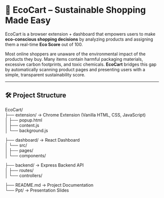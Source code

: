 # 🌿 EcoCart – Sustainable Shopping Made Easy

EcoCart is a browser extension + dashboard that empowers users to make **eco-conscious shopping decisions** by analyzing products and assigning them a real-time **Eco Score** out of 100.

Most online shoppers are unaware of the environmental impact of the products they buy. Many items contain harmful packaging materials, excessive carbon footprints, and toxic chemicals. **EcoCart** bridges this gap by automatically scanning product pages and presenting users with a simple, transparent sustainability score.

---

## 🛠️ Project Structure 
EcoCart/  
├── extension/         → Chrome Extension (Vanilla HTML, CSS, JavaScript)  
│   ├── popup.html  
│   ├── content.js  
│   └── background.js  
  
├── dashboard/         → React Dashboard  
│   └── src/  
│       ├── pages/  
│       └── components/  
  
├── backend/           → Express Backend API  
│   ├── routes/  
│   └── controllers/  
  
├── README.md          → Project Documentation  
└── Ppt/               → Presentation Slides  



